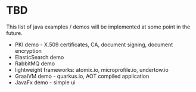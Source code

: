 # TBD
This list of java examples / demos will be implemented at some point in the future.

* PKI demo - X.509 certificates, CA, document signing, document encryption
* ElasticSearch demo
* RabbitMQ demo
* lightweight frameworks: atomix.io, microprofile.io, undertow.io 
* GraalVM demo - quarkus.io, AOT compiled application
* JavaFx demo - simple ui 

